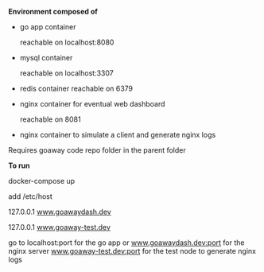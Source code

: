 **Environment composed of** 
- go app container

  reachable on localhost:8080
- mysql container

  reachable on localhost:3307
- redis container
   reachable on 6379
- nginx container for eventual web dashboard

  reachable on 8081
 
- nginx container to simulate a client and generate nginx logs
  

Requires goaway code repo folder in the parent folder

**To run**

docker-compose up

add /etc/host 

127.0.0.1 www.goawaydash.dev

127.0.0.1 www.goaway-test.dev


go to localhost:port for the go app
 or www.goawaydash.dev:port for the nginx server
www.goaway-test.dev:port for the test node to generate nginx logs
